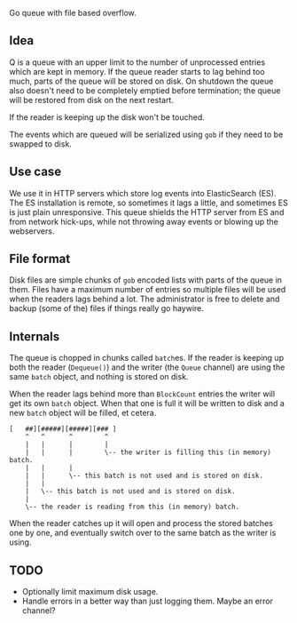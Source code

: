 Go queue with file based overflow.

Idea
----

Q is a queue with an upper limit to the number of unprocessed entries which are
kept in memory. If the queue reader starts to lag behind too much, parts of the
queue will be stored on disk. On shutdown the queue also doesn't need to be
completely emptied before termination; the queue will be restored from disk on
the next restart.

If the reader is keeping up the disk won't be touched.

The events which are queued will be serialized using `gob` if they need to be
swapped to disk.


Use case
--------

We use it in HTTP servers which store log events
into ElasticSearch (ES). The ES installation is remote, so sometimes it lags a
little, and sometimes ES is just plain unresponsive. This queue shields the HTTP
server from ES and from network hick-ups, while not throwing away events or blowing up the webservers.


File format
-----------

Disk files are simple chunks of `gob` encoded lists with parts of the queue in
them. Files have a maximum number of entries so multiple files will be used
when the readers lags behind a lot. The administrator is free to delete and
backup (some of the) files if things really go haywire.


Internals
---------

The queue is chopped in chunks called `batch`es. If the reader is keeping up
both the reader (`Dequeue()`) and the writer (the `Queue` channel) are using
the same `batch` object, and nothing is stored on disk.

When the reader lags behind more than `BlockCount` entries the writer will get
its own `batch` object. When that one is full it will be written to disk and
a new `batch` object will be filled, et cetera.

```
[   ##][#####][#####][### ]
    ^   ^      ^        ^
    |   |      |        |
    |   |      |        \-- the writer is filling this (in memory) batch.
    |   |      |         
    |   |      \-- this batch is not used and is stored on disk.
    |   |
    |   \-- this batch is not used and is stored on disk.
    |
    \-- the reader is reading from this (in memory) batch.
```

When the reader catches up it will open and process the stored batches one by one, and
eventually switch over to the same batch as the writer is using.


TODO
----

- Optionally limit maximum disk usage.
- Handle errors in a better way than just logging them. Maybe an error channel?
